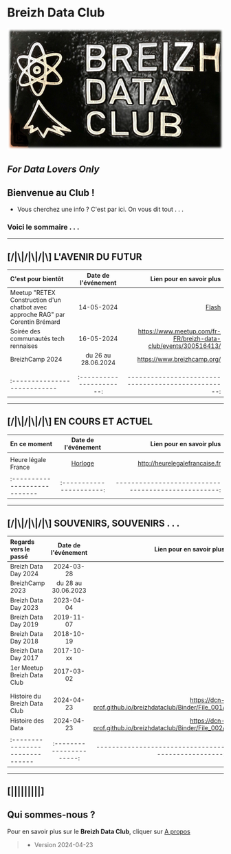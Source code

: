 # Breizh Data Club

![Plaque du Breizh Data Club](./illustrim/Logos/Logo-BDC-brico00.png)

##                      _For Data Lovers Only_


>
>
>
>
>

## Bienvenue au Club !
* Vous cherchez une info ? C'est par ici. On vous dit tout . . . 
 
### Voici le sommaire . . .
>
>
>

---


## [/|\\|/|\\|/|\\] L'AVENIR DU FUTUR 

|    C'est pour bientôt        |  Date de l'événement   |          Lien pour en savoir plus                  |
| :--------------------------- |:----------------------:| --------------------------------------------------:|
|  Meetup "RETEX Construction d'un chatbot avec approche RAG" par Corentin Brémard  |    14-05-2024   | [Flash](<https://dcn-prof.github.io/breizhdataclub/Binder/File_flash>)                                               |
| Soirée des communautés tech rennaises  |     16-05-2024         |  <https://www.meetup.com/fr-FR/breizh-data-club/events/300516413/>                |
|        BreizhCamp 2024       | du 26 au 28.06.2024    |  <https://www.breizhcamp.org/>                     |
|                              |                        |                                                    |
|                              |                        |                                                    |
| :--------------------------- |:----------------------:| --------------------------------------------------:|

>

---

## [/|\\|/|\\|/|\\] EN COURS ET ACTUEL

|         En ce moment         |  Date de l'événement   |          Lien pour en savoir plus                  |
| :--------------------------- |:----------------------:| --------------------------------------------------:|
|                              |                        |                                                    |
|     Heure légale France      |     [Horloge](http://heurelegalefrancaise.fr)         |      <http://heurelegalefrancaise.fr>              |
|                              |                        |                                                    |
| :--------------------------- |:----------------------:| --------------------------------------------------:|

>

---

## [/|\\|/|\\|/|\\] SOUVENIRS, SOUVENIRS . . .

|      Regards vers le passé      |  Date de l'événement   |          Lien pour en savoir plus                  |
| :------------------------------ |:----------------------:| --------------------------------------------------:|
|        Breizh Data Day 2024     |        2024-03-28      |                                                    |
|          BreizhCamp 2023        |  du 28 au 30.06.2023   |                                                    |
|        Breizh Data Day 2023     |        2023-04-04      |                                                    |
|        Breizh Data Day 2019     |        2019-11-07      |                                                    |
|        Breizh Data Day 2018     |        2018-10-19      |                                                    |
|        Breizh Data Day 2017     |        2017-10-xx      |                                                    |
|  1er Meetup Breizh Data Club    |        2017-03-02      |                                                    |
|                                 |                        |                                                    |
|                                 |                        |                                                    |
|  Histoire du Breizh Data Club   |       2024-04-23       |     <https://dcn-prof.github.io/breizhdataclub/Binder/File_001/>                                                  |
|        Histoire des Data        |     2024-04-23         |     <https://dcn-prof.github.io/breizhdataclub/Binder/File_002/>                        |
|                                 |                        |                                                    |
| :------------------------------ |:----------------------:| --------------------------------------------------:|

>
>
>

---

## [|||||||||] 
>
## Qui sommes-nous ? 
Pour en savoir plus sur le **Breizh Data Club**, cliquer sur [A propos](https://dcn-prof.github.io/breizhdataclub/about/)

>
>
>  *  Version 2024-04-23

